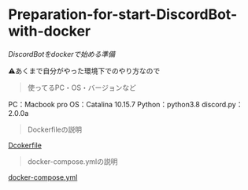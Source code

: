 # Preparation-for-start-DiscordBot-with-docker
*DiscordBotをdockerで始める準備*

⚠あくまで自分がやった環境下でのやり方なので

> 使ってるPC・OS・バージョンなど

PC：Macbook pro
OS：Catalina 10.15.7
Python：python3.8
discord.py：2.0.0a

> Dockerfileの説明

[Dcokerfile](Dockerfile_description.md)


> docker-compose.ymlの説明

[docker-compose.yml](docker-compose.yml_description.md)
